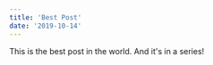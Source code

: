 ```yaml
---
title: 'Best Post'
date: '2019-10-14'
---
```


This is the best post in the world. And it's in a series!
